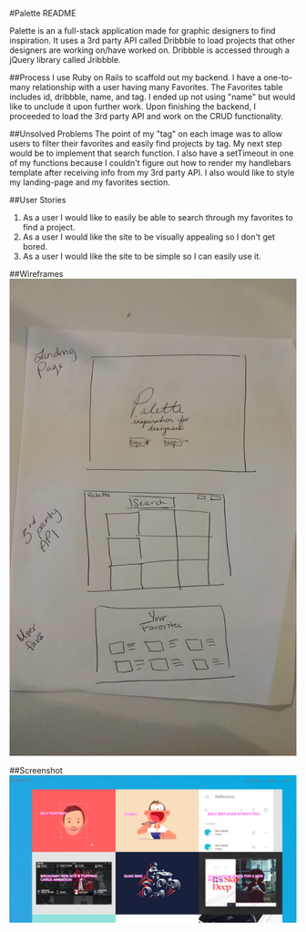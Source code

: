 #Palette README

Palette is an a full-stack application made for graphic designers to find inspiration. It uses a 3rd party API called Dribbble to load projects that other designers are working on/have worked on. Dribbble is accessed through a jQuery library called Jribbble.


##Process
I use Ruby on Rails to scaffold out my backend. I have a one-to-many relationship with a user having many Favorites. The Favorites table includes id, dribbble, name, and tag. I ended up not using "name" but would like to unclude it upon further work. Upon finishing the backend, I proceeded to load the 3rd party API and work on the CRUD functionality.

##Unsolved Problems
The point of my "tag" on each image was to allow users to filter their favorites and easily find projects by tag. My next step would be to implement that search function. I also have a setTimeout in one of my functions because I couldn't figure out how to render my handlebars template after receiving info from my 3rd party API. I also would like to style my landing-page and my favorites section.

##User Stories
1. As a user I would like to easily be able to search through my favorites to find a project.
2. As a user I would like the site to be visually appealing so I don't get bored.
3. As a user I would like the site to be simple so I can easily use it.

##Wireframes
![](./assets/images/Wireframe.png)

##Screenshot
![](./assets/images/ScreenShot.png)
